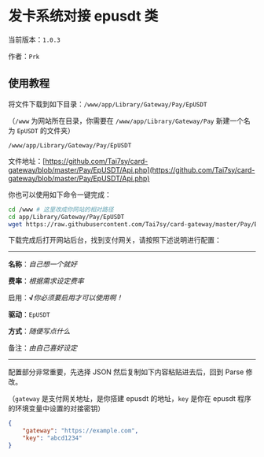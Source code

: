 # 发卡系统对接 epusdt 类

当前版本：`1.0.3`

作者：`Prk`


## 使用教程

将文件下载到如下目录：`/www/app/Library/Gateway/Pay/EpUSDT`

（`/www` 为网站所在目录，你需要在 `/www/app/Library/Gateway/Pay` 新建一个名为 `EpUSDT` 的文件夹）

```
/www/app/Library/Gateway/Pay/EpUSDT
```

文件地址：[https://github.com/Tai7sy/card-gateway/blob/master/Pay/EpUSDT/Api.php](https://github.com/Tai7sy/card-gateway/blob/master/Pay/EpUSDT/Api.php)

你也可以使用如下命令一键完成：

``` sh
cd /www # 这里改成你网站的相对路径
cd app/Library/Gateway/Pay/EpUSDT
wget https://raw.githubusercontent.com/Tai7sy/card-gateway/master/Pay/EpUSDT/Api.php
```

下载完成后打开网站后台，找到支付网关，请按照下述说明进行配置：

------

**名称**：_自己想一个就好_

**费率**：_根据需求设定费率_

启用：**√**_你必须要启用才可以使用啊！_

**驱动**：`EpUSDT`

**方式**：_随便写点什么_

备注：_由自己喜好设定_

------

配置部分非常重要，先选择 JSON 然后复制如下内容粘贴进去后，回到 Parse 修改。

（`gateway` 是支付网关地址，是你搭建 epusdt 的地址，`key` 是你在 epusdt 程序的环境变量中设置的对接密钥）

``` json
{
    "gateway": "https://example.com",
    "key": "abcd1234"
}
```
